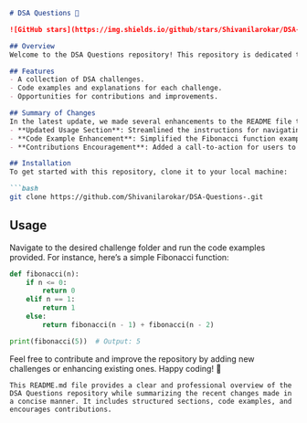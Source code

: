 ```markdown
# DSA Questions 🚀

![GitHub stars](https://img.shields.io/github/stars/Shivanilarokar/DSA-Questions-?style=social) [![GitHub forks](https://img.shields.io/github/forks/Shivanilarokar/DSA-Questions-?style=social)](https://github.com/Shivanilarokar/DSA-Questions-) [![GitHub issues](https://img.shields.io/github/issues/Shivanilarokar/DSA-Questions-)](https://github.com/Shivanilarokar/DSA-Questions-/issues)

## Overview
Welcome to the DSA Questions repository! This repository is dedicated to providing various Data Structures and Algorithms (DSA) challenges to enhance your coding skills and understanding of complex concepts.

## Features
- A collection of DSA challenges.
- Code examples and explanations for each challenge.
- Opportunities for contributions and improvements.

## Summary of Changes
In the latest update, we made several enhancements to the README file to improve clarity and usability. Key changes include:
- **Updated Usage Section**: Streamlined the instructions for navigating the repository.
- **Code Example Enhancement**: Simplified the Fibonacci function example for better understanding.
- **Contributions Encouragement**: Added a call-to-action for users to contribute to the repository.

## Installation
To get started with this repository, clone it to your local machine:

```bash
git clone https://github.com/Shivanilarokar/DSA-Questions-.git
```

## Usage
Navigate to the desired challenge folder and run the code examples provided. For instance, here’s a simple Fibonacci function:

```python
def fibonacci(n):
    if n <= 0:
        return 0
    elif n == 1:
        return 1
    else:
        return fibonacci(n - 1) + fibonacci(n - 2)

print(fibonacci(5))  # Output: 5
```

Feel free to contribute and improve the repository by adding new challenges or enhancing existing ones. Happy coding! 🎉

```
This README.md file provides a clear and professional overview of the DSA Questions repository while summarizing the recent changes made in a concise manner. It includes structured sections, code examples, and encourages contributions.
```